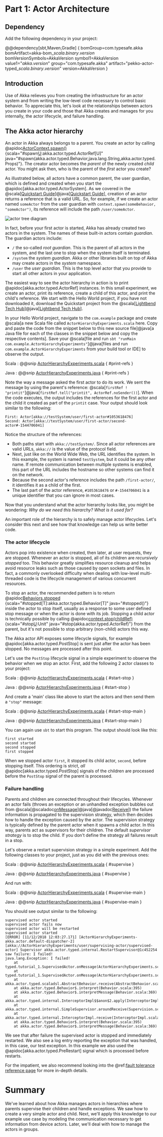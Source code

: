 # Part 1: Actor Architecture

## Dependency

Add the following dependency in your project:

@@dependency[sbt,Maven,Gradle] {
  bomGroup=com.typesafe.akka bomArtifact=akka-bom_$scala.binary.version$ bomVersionSymbols=AkkaVersion
  symbol1=AkkaVersion
  value1="$akka.version$"
  group="com.typesafe.akka"
  artifact="pekko-actor-typed_$scala.binary.version$"
  version=AkkaVersion
}

## Introduction

Use of Akka relieves you from creating the infrastructure for an actor system and from writing the low-level code necessary to control basic behavior. To appreciate this, let's look at the relationships between actors you create in your code and those that Akka creates and manages for you internally, the actor lifecycle, and failure handling.

## The Akka actor hierarchy

An actor in Akka always belongs to a parent. You create an actor by calling  @apidoc[ActorContext.spawn()](akka.actor.typed.*.ActorContext) {scala="#spawn[U](behavior:akka.actor.typed.Behavior[U],name:String,props:akka.actor.typed.Props):akka.actor.typed.ActorRef[U]" java="#spawn(akka.actor.typed.Behavior,java.lang.String,akka.actor.typed.Props)"}. The creator actor becomes the
_parent_ of the newly created _child_ actor. You might ask then, who is the parent of the _first_ actor you create?

As illustrated below, all actors have a common parent, the user guardian, which is defined and created when you start the @apidoc[akka.actor.typed.ActorSystem].
As we covered in the @scala[[Quickstart Guide](https://developer.lightbend.com/guides/akka-quickstart-scala/)]@java[[Quickstart Guide](https://developer.lightbend.com/guides/akka-quickstart-java/)], creation of an actor returns a reference that is a valid URL. So, for example, if we create an actor named `someActor` from the user guardian with `context.spawn(someBehavior, "someActor")`, its reference will include the path `/user/someActor`.

![actor tree diagram](diagrams/actor_top_tree.png)

In fact, before your first actor is started, Akka has already created two actors in the system. The names of these built-in actors contain _guardian_. The guardian actors include:

 - `/` the so-called _root guardian_. This is the parent of all actors in the system, and the last one to stop when the system itself is terminated.
 - `/system` the _system guardian_. Akka or other libraries built on top of Akka may create actors in the _system_ namespace.
 - `/user` the _user guardian_. This is the top level actor that you provide to start all other actors in your application.
 
The easiest way to see the actor hierarchy in action is to print @apidoc[akka.actor.typed.ActorRef] instances. In this small experiment, we create an actor, print its reference, create a child of this actor, and print the child's reference. We start with the Hello World project, if you have not downloaded it, download the Quickstart project from the @scala[[Lightbend Tech Hub](https://developer.lightbend.com/start/?group=akka&amp;project=akka-quickstart-scala)]@java[[Lightbend Tech Hub](https://developer.lightbend.com/start/?group=akka&amp;project=akka-quickstart-java)].

In your Hello World project, navigate to the `com.example` package and create @scala[a new Scala file called `ActorHierarchyExperiments.scala` here. Copy and paste the code from the snippet below to this new source file]@java[a Java file for each of the classes in the snippet below and copy the respective contents]. Save your @scala[file and run `sbt "runMain com.example.ActorHierarchyExperiments"`]@java[files and run `com.example.ActorHierarchyExperiments` from your build tool or IDE] to observe the output.

Scala
:   @@snip [ActorHierarchyExperiments.scala](/akka-docs/src/test/scala/typed/tutorial_1/ActorHierarchyExperiments.scala) { #print-refs }

Java
:   @@snip [ActorHierarchyExperiments.java](/akka-docs/src/test/java/jdocs/typed/tutorial_1/ActorHierarchyExperiments.java) { #print-refs }

Note the way a message asked the first actor to do its work. We sent the message by using the parent's reference: @scala[`firstRef ! "printit"`]@java[`firstRef.tell("printit", ActorRef.noSender())`]. When the code executes, the output includes the references for the first actor and the child it created as part of the `printit` case. Your output should look similar to the following:

```
First: Actor[akka://testSystem/user/first-actor#1053618476]
Second: Actor[akka://testSystem/user/first-actor/second-actor#-1544706041]
```

Notice the structure of the references:

* Both paths start with `akka://testSystem/`. Since all actor references are valid URLs, `akka://` is the value of the protocol field.
* Next, just like on the World Wide Web, the URL identifies the system. In this example, the system is named `testSystem`, but it could be any other name. If remote communication between multiple systems is enabled, this part of the URL includes the hostname so other systems can find it on the network.
* Because the second actor's reference includes the path `/first-actor/`, it identifies it as a child of the first.
* The last part of the actor reference, `#1053618476` or `#-1544706041`  is a unique identifier that you can ignore in most cases.

Now that you understand what the actor hierarchy
looks like, you might be wondering: _Why do we need this hierarchy? What is it used for?_

An important role of the hierarchy is to safely manage actor lifecycles. Let's consider this next and see how that knowledge can help us write better code.

### The actor lifecycle
Actors pop into existence when created, then later, at user requests, they are stopped. Whenever an actor is stopped, all of its children are _recursively stopped_ too.
This behavior greatly simplifies resource cleanup and helps avoid resource leaks such as those caused by open sockets and files. In fact, a commonly overlooked difficulty when dealing with low-level multi-threaded code is the lifecycle management of various concurrent resources.

To stop an actor, the recommended pattern is to return @apidoc[Behaviors.stopped](typed.*.Behaviors$) {scala="#stopped[T]:akka.actor.typed.Behavior[T]" java="#stopped()"} inside the actor to stop itself, usually as a response to some user defined stop message or when the actor is done with its job. Stopping a child actor is technically possible by calling @apidoc[context.stop(childRef)](akka.actor.typed.*.ActorContext) {scala="#stop[U](child:akka.actor.typed.ActorRef[U]):Unit" java="#stop(akka.actor.typed.ActorRef)"} from the parent, but it's not possible to stop arbitrary (non-child) actors this way.

The Akka actor API exposes some lifecycle signals, for example @apidoc[akka.actor.typed.PostStop] is sent just after the actor has been stopped. No messages are processed after this point.

Let's use the `PostStop` lifecycle signal in a simple experiment to observe the behavior when we stop an actor. First, add the following 2 actor classes to your project:

Scala
:   @@snip [ActorHierarchyExperiments.scala](/akka-docs/src/test/scala/typed/tutorial_1/ActorHierarchyExperiments.scala) { #start-stop }

Java
:   @@snip [ActorHierarchyExperiments.java](/akka-docs/src/test/java/jdocs/typed/tutorial_1/ActorHierarchyExperiments.java) { #start-stop }

And create a 'main' class like above to start the actors and then send them a `"stop"` message:

Scala
:   @@snip [ActorHierarchyExperiments.scala](/akka-docs/src/test/scala/typed/tutorial_1/ActorHierarchyExperiments.scala) { #start-stop-main }

Java
:   @@snip [ActorHierarchyExperiments.java](/akka-docs/src/test/java/jdocs/typed/tutorial_1/ActorHierarchyExperiments.java) { #start-stop-main }

You can again use `sbt` to start this program. The output should look like this:

```
first started
second started
second stopped
first stopped
```

When we stopped actor `first`, it stopped its child actor, `second`, before stopping itself. This ordering is strict, _all_ @apidoc[akka.actor.typed.PostStop] signals of the children are processed before the `PostStop` signal of the parent
is processed.

### Failure handling

Parents and children are connected throughout their lifecycles. Whenever an actor fails (throws an exception or an unhandled exception bubbles out from @scala[@scaladoc[onMessage](akka.actor.typed.scaladsl.AbstractBehavior#onMessage(msg:T):akka.actor.typed.Behavior[T])]@java[@javadoc[Receive](akka.actor.typed.javadsl.Receive)]) the failure information is propagated
to the supervision strategy, which then decides how to handle the exception caused by the actor. The supervision strategy is typically defined by the parent actor when it spawns a child actor. In this way, parents act as supervisors for their children. The default _supervisor strategy_ is to stop the child. If you don't define the strategy all failures result in a stop.

Let's observe a restart supervision strategy in a simple experiment. Add the following classes to your project, just as you did with the previous ones:

Scala
:   @@snip [ActorHierarchyExperiments.scala](/akka-docs/src/test/scala/typed/tutorial_1/ActorHierarchyExperiments.scala) { #supervise }

Java
:   @@snip [ActorHierarchyExperiments.java](/akka-docs/src/test/java/jdocs/typed/tutorial_1/ActorHierarchyExperiments.java) { #supervise }

And run with:

Scala
:   @@snip [ActorHierarchyExperiments.scala](/akka-docs/src/test/scala/typed/tutorial_1/ActorHierarchyExperiments.scala) { #supervise-main }

Java
:   @@snip [ActorHierarchyExperiments.java](/akka-docs/src/test/java/jdocs/typed/tutorial_1/ActorHierarchyExperiments.java) { #supervise-main }

You should see output similar to the following:

```
supervised actor started
supervised actor fails now
supervised actor will be restarted
supervised actor started
[ERROR] [11/12/2018 12:03:27.171] [ActorHierarchyExperiments-akka.actor.default-dispatcher-2] [akka://ActorHierarchyExperiments/user/supervising-actor/supervised-actor] Supervisor akka.actor.typed.internal.RestartSupervisor@1c452254 saw failure: I failed!
java.lang.Exception: I failed!
	at typed.tutorial_1.SupervisedActor.onMessage(ActorHierarchyExperiments.scala:113)
	at typed.tutorial_1.SupervisedActor.onMessage(ActorHierarchyExperiments.scala:106)
	at akka.actor.typed.scaladsl.AbstractBehavior.receive(AbstractBehavior.scala:59)
	at akka.actor.typed.Behavior$.interpret(Behavior.scala:395)
	at akka.actor.typed.Behavior$.interpretMessage(Behavior.scala:369)
	at akka.actor.typed.internal.InterceptorImpl$$anon$2.apply(InterceptorImpl.scala:49)
	at akka.actor.typed.internal.SimpleSupervisor.aroundReceive(Supervision.scala:85)
	at akka.actor.typed.internal.InterceptorImpl.receive(InterceptorImpl.scala:70)
	at akka.actor.typed.Behavior$.interpret(Behavior.scala:395)
	at akka.actor.typed.Behavior$.interpretMessage(Behavior.scala:369)
```

We see that after failure the supervised actor is stopped and immediately restarted. We also see a log entry reporting the exception that was handled, in this case, our test exception. In this example we also used the @apidoc[akka.actor.typed.PreRestart] signal which is processed before restarts.

For the impatient, we also recommend looking into the @ref:[fault tolerance reference page](../fault-tolerance.md) for more in-depth
details.

# Summary
We've learned about how Akka manages actors in hierarchies where parents supervise their children and handle exceptions. We saw how to create a very simple actor and child. Next, we'll apply this knowledge to our example use case by modeling the communication necessary to get information from device actors. Later, we'll deal with how to manage the actors in groups.

